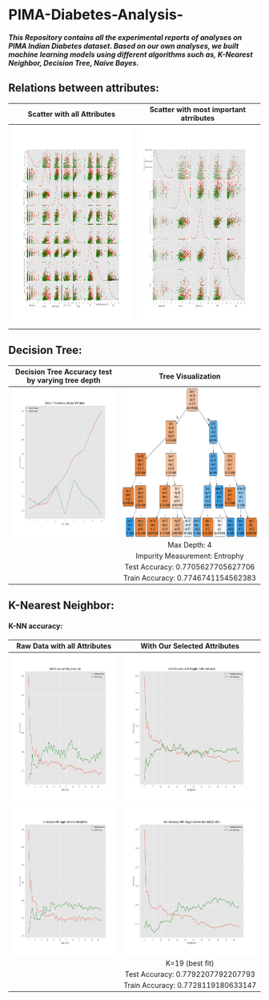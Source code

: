 # PIMA-Diabetes-Analysis-

##### This Repository contains all the experimental reports of analyses on PIMA Indian Diabetes dataset. Based on our own analyses, we built machine learning models using different algorithms such as, K-Nearest Neighbor, Decision Tree, Naive Bayes.


## Relations between attributes:
Scatter with all Attributes |  Scatter with most important atrributes
:-------------------------:|:-------------------------:
<img src="IMG/scatter_kaggle_raw.png" width="500" height="400" /> | <img src="IMG/scatter_kaggle_normalized(5 attr).png" width="500" height="400" /> 
## Decision Tree:

Decision Tree Accuracy test by varying tree depth | Tree Visualization 
:-------------------------:|:-------------------------:
<img src="IMG/Decision Tree Accuracy Variation With Depth.png" width="500" height="300" align="center" /> | <img src="/IMG/tree.png" width="500" height="300" align="center" />
| |Max Depth: 4 </br> 
| |Impurity Measurement: Entrophy </br>
| |Test Accuracy: 0.7705627705627706 </br>
| |Train Accuracy: 0.7746741154562383 </br> 


## K-Nearest Neighbor:


#### K-NN accuracy:

Raw Data with all Attributes |  With Our Selected Attributes
:-------------------------:|:-------------------------:
<img src="/IMG/knn_accuracy_kaggle_raw_data.png" width="500" height="300" align="center" />  |  <img src="/IMG/knn_accuracy_kaggle_5_attr_raw_data.png" width="500" height="300" align="center" />
<img src="/IMG/knn_accuracy_kaggle_normalized_data.png" width="500" height="300" align="center" /> | <img src="/IMG/knn_accuracy_kaggle_normalized_data(5 attr).png" width="500" height="300" align="center" />
| | K=19 (best fit)
| |Test Accuracy: 0.7792207792207793
| |Train Accuracy: 0.7728119180633147

